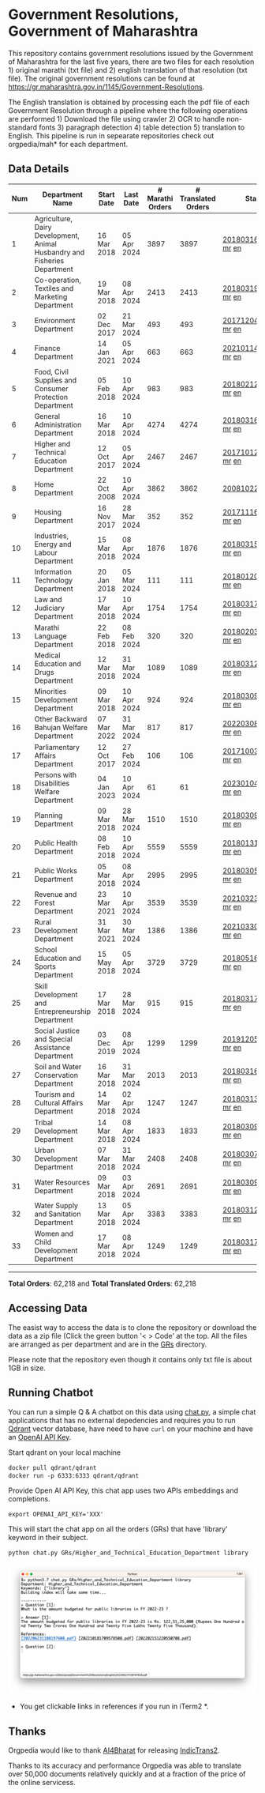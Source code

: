 # Government Resolutions, Government of Maharashtra

This repository contains government resolutions issued by the Government of Maharashtra for the last five years, there are two files for each resolution 1) original marathi (txt file) and 2) english translation of that resolution (txt file). The original government resolutions can be found at https://gr.maharashtra.gov.in/1145/Government-Resolutions.

The English translation is obtained by processing each the pdf file of each Government Resolution through a pipeline where the following operations are performed 1) Download the file using crawler 2) OCR to handle non-standard fonts 3) paragraph detection 4) table  detection 5) translation to English. This pipeline is run in sepearate repositories check out orgpedia/mah* for each department.


## Data Details

| Num | Department Name | Start Date | Last Date | # Marathi Orders | # Translated Orders | Starting Order | Last Order |
| --- | --------------- | ---------- | --------- | ---------------- | ------------------- | -------------- | ---------- |
| 1 | Agriculture, Dairy Development, Animal Husbandry and Fisheries Department | 16 Mar 2018 | 05 Apr 2024 | 3897 | 3897 | [201803161624182101.pdf](https://gr.maharashtra.gov.in/Site/Upload/Government%20Resolutions/English/201803161624182101.pdf) [mr](GRs/Agriculture,_Dairy_Development,_Animal_Husbandry_and_Fisheries_Department/201803161624182101.pdf.mr.txt) [en](GRs/Agriculture,_Dairy_Development,_Animal_Husbandry_and_Fisheries_Department/201803161624182101.pdf.en.txt) | [202404051701422101.pdf](https://gr.maharashtra.gov.in/Site/Upload/Government%20Resolutions/English/202404051701422101.pdf) [mr](GRs/Agriculture,_Dairy_Development,_Animal_Husbandry_and_Fisheries_Department/202404051701422101.pdf.mr.txt) [en](GRs/Agriculture,_Dairy_Development,_Animal_Husbandry_and_Fisheries_Department/202404051701422101.pdf.en.txt) |
| 2 | Co-operation, Textiles and Marketing Department | 19 Mar 2018 | 08 Apr 2024 | 2413 | 2413 | [201803191257576702.pdf](https://gr.maharashtra.gov.in/Site/Upload/Government%20Resolutions/English/201803191257576702.pdf) [mr](GRs/Co-operation,_Textiles_and_Marketing_Department/201803191257576702.pdf.mr.txt) [en](GRs/Co-operation,_Textiles_and_Marketing_Department/201803191257576702.pdf.en.txt) | [202404081249037002.pdf](https://gr.maharashtra.gov.in/Site/Upload/Government%20Resolutions/English/202404081249037002.pdf) [mr](GRs/Co-operation,_Textiles_and_Marketing_Department/202404081249037002.pdf.mr.txt) [en](GRs/Co-operation,_Textiles_and_Marketing_Department/202404081249037002.pdf.en.txt) |
| 3 | Environment Department | 02 Dec 2017 | 21 Mar 2024 | 493 | 493 | [201712041147216904.pdf](https://gr.maharashtra.gov.in/Site/Upload/Government%20Resolutions/English/201712041147216904.pdf) [mr](GRs/Environment_Department/201712041147216904.pdf.mr.txt) [en](GRs/Environment_Department/201712041147216904.pdf.en.txt) | [202403221423085904.pdf](https://gr.maharashtra.gov.in/Site/Upload/Government%20Resolutions/English/202403221423085904.pdf) [mr](GRs/Environment_Department/202403221423085904.pdf.mr.txt) [en](GRs/Environment_Department/202403221423085904.pdf.en.txt) |
| 4 | Finance Department | 14 Jan 2021 | 05 Apr 2024 | 663 | 663 | [202101141237329905.pdf](https://gr.maharashtra.gov.in/Site/Upload/Government%20Resolutions/English/202101141237329905.pdf) [mr](GRs/Finance_Department/202101141237329905.pdf.mr.txt) [en](GRs/Finance_Department/202101141237329905.pdf.en.txt) | [202404051623304305.pdf](https://gr.maharashtra.gov.in/Site/Upload/Government%20Resolutions/English/202404051623304305.pdf) [mr](GRs/Finance_Department/202404051623304305.pdf.mr.txt) [en](GRs/Finance_Department/202404051623304305.pdf.en.txt) |
| 5 | Food, Civil Supplies and Consumer Protection Department | 05 Feb 2018 | 10 Apr 2024 | 983 | 983 | [201802121244545806.pdf](https://gr.maharashtra.gov.in/Site/Upload/Government%20Resolutions/English/201802121244545806.pdf) [mr](GRs/Food,_Civil_Supplies_and_Consumer_Protection_Department/201802121244545806.pdf.mr.txt) [en](GRs/Food,_Civil_Supplies_and_Consumer_Protection_Department/201802121244545806.pdf.en.txt) | [202404101813448506.pdf](https://gr.maharashtra.gov.in/Site/Upload/Government%20Resolutions/English/202404101813448506.pdf) [mr](GRs/Food,_Civil_Supplies_and_Consumer_Protection_Department/202404101813448506.pdf.mr.txt) [en](GRs/Food,_Civil_Supplies_and_Consumer_Protection_Department/202404101813448506.pdf.en.txt) |
| 6 | General Administration Department | 16 Mar 2018 | 10 Apr 2024 | 4274 | 4274 | [201803161224022707.pdf](https://gr.maharashtra.gov.in/Site/Upload/Government%20Resolutions/English/201803161224022707.pdf) [mr](GRs/General_Administration_Department/201803161224022707.pdf.mr.txt) [en](GRs/General_Administration_Department/201803161224022707.pdf.en.txt) | [202404101552413407.pdf](https://gr.maharashtra.gov.in/Site/Upload/Government%20Resolutions/English/202404101552413407.pdf) [mr](GRs/General_Administration_Department/202404101552413407.pdf.mr.txt) [en](GRs/General_Administration_Department/202404101552413407.pdf.en.txt) |
| 7 | Higher and Technical Education Department | 12 Oct 2017 | 05 Apr 2024 | 2467 | 2467 | [201710121514029708.pdf](https://gr.maharashtra.gov.in/Site/Upload/Government%20Resolutions/English/201710121514029708.pdf) [mr](GRs/Higher_and_Technical_Education_Department/201710121514029708.pdf.mr.txt) [en](GRs/Higher_and_Technical_Education_Department/201710121514029708.pdf.en.txt) | [202404051740245708.pdf](https://gr.maharashtra.gov.in/Site/Upload/Government%20Resolutions/English/202404051740245708...pdf) [mr](GRs/Higher_and_Technical_Education_Department/202404051740245708.pdf.mr.txt) [en](GRs/Higher_and_Technical_Education_Department/202404051740245708.pdf.en.txt) |
| 8 | Home Department | 22 Oct 2008 | 10 Apr 2024 | 3862 | 3862 | [20081022.pdf](https://gr.maharashtra.gov.in/Site/Upload/Government%20Resolutions/English/20081022.pdf) [mr](GRs/Home_Department/20081022.pdf.mr.txt) [en](GRs/Home_Department/20081022.pdf.en.txt) | [202404101828309129.pdf](https://gr.maharashtra.gov.in/Site/Upload/Government%20Resolutions/English/202404101828309129.pdf) [mr](GRs/Home_Department/202404101828309129.pdf.mr.txt) [en](GRs/Home_Department/202404101828309129.pdf.en.txt) |
| 9 | Housing Department | 16 Nov 2017 | 28 Mar 2024 | 352 | 352 | [201711161447076609.pdf](https://gr.maharashtra.gov.in/Site/Upload/Government%20Resolutions/English/201711161447076609.pdf) [mr](GRs/Housing_Department/201711161447076609.pdf.mr.txt) [en](GRs/Housing_Department/201711161447076609.pdf.en.txt) | [202403281255554909.pdf](https://gr.maharashtra.gov.in/Site/Upload/Government%20Resolutions/English/202403281255554909.pdf) [mr](GRs/Housing_Department/202403281255554909.pdf.mr.txt) [en](GRs/Housing_Department/202403281255554909.pdf.en.txt) |
| 10 | Industries, Energy and Labour Department | 15 Mar 2018 | 08 Apr 2024 | 1876 | 1876 | [201803151204055010.pdf](https://gr.maharashtra.gov.in/Site/Upload/Government%20Resolutions/English/201803151204055010.pdf) [mr](GRs/Industries,_Energy_and_Labour_Department/201803151204055010.pdf.mr.txt) [en](GRs/Industries,_Energy_and_Labour_Department/201803151204055010.pdf.en.txt) | [202404081506368810.pdf](https://gr.maharashtra.gov.in/Site/Upload/Government%20Resolutions/English/202404081506368810.pdf) [mr](GRs/Industries,_Energy_and_Labour_Department/202404081506368810.pdf.mr.txt) [en](GRs/Industries,_Energy_and_Labour_Department/202404081506368810.pdf.en.txt) |
| 11 | Information Technology Department | 20 Jan 2018 | 05 Mar 2024 | 111 | 111 | [201801201843024511.pdf](https://gr.maharashtra.gov.in/Site/Upload/Government%20Resolutions/English/201801201843024511.pdf) [mr](GRs/Information_Technology_Department/201801201843024511.pdf.mr.txt) [en](GRs/Information_Technology_Department/201801201843024511.pdf.en.txt) | [202403051249430211.pdf](https://gr.maharashtra.gov.in/Site/Upload/Government%20Resolutions/English/202403051249430211.pdf) [mr](GRs/Information_Technology_Department/202403051249430211.pdf.mr.txt) [en](GRs/Information_Technology_Department/202403051249430211.pdf.en.txt) |
| 12 | Law and Judiciary Department | 17 Mar 2018 | 10 Apr 2024 | 1754 | 1754 | [201803171129290212.pdf](https://gr.maharashtra.gov.in/Site/Upload/Government%20Resolutions/English/201803171129290212.pdf) [mr](GRs/Law_and_Judiciary_Department/201803171129290212.pdf.mr.txt) [en](GRs/Law_and_Judiciary_Department/201803171129290212.pdf.en.txt) | [202404101545120712.pdf](https://gr.maharashtra.gov.in/Site/Upload/Government%20Resolutions/English/202404101545120712.pdf) [mr](GRs/Law_and_Judiciary_Department/202404101545120712.pdf.mr.txt) [en](GRs/Law_and_Judiciary_Department/202404101545120712.pdf.en.txt) |
| 13 | Marathi Language Department | 22 Feb 2018 | 08 Feb 2024 | 320 | 320 | [201802031549154233.pdf](https://gr.maharashtra.gov.in/Site/Upload/Government%20Resolutions/English/201802031549154233.pdf) [mr](GRs/Marathi_Language_Department/201802031549154233.pdf.mr.txt) [en](GRs/Marathi_Language_Department/201802031549154233.pdf.en.txt) | [202402081702444933.pdf](https://gr.maharashtra.gov.in/Site/Upload/Government%20Resolutions/English/202402081702444933.pdf) [mr](GRs/Marathi_Language_Department/202402081702444933.pdf.mr.txt) [en](GRs/Marathi_Language_Department/202402081702444933.pdf.en.txt) |
| 14 | Medical Education and Drugs Department | 12 Mar 2018 | 31 Mar 2024 | 1089 | 1089 | [201803121137094813.pdf](https://gr.maharashtra.gov.in/Site/Upload/Government%20Resolutions/English/201803121137094813.pdf) [mr](GRs/Medical_Education_and_Drugs_Department/201803121137094813.pdf.mr.txt) [en](GRs/Medical_Education_and_Drugs_Department/201803121137094813.pdf.en.txt) | [202403311912520713.pdf](https://gr.maharashtra.gov.in/Site/Upload/Government%20Resolutions/English/202403311912520713.pdf) [mr](GRs/Medical_Education_and_Drugs_Department/202403311912520713.pdf.mr.txt) [en](GRs/Medical_Education_and_Drugs_Department/202403311912520713.pdf.en.txt) |
| 15 | Minorities Development Department | 09 Mar 2018 | 10 Apr 2024 | 924 | 924 | [201803091218355314.pdf](https://gr.maharashtra.gov.in/Site/Upload/Government%20Resolutions/English/201803091218355314.pdf) [mr](GRs/Minorities_Development_Department/201803091218355314.pdf.mr.txt) [en](GRs/Minorities_Development_Department/201803091218355314.pdf.en.txt) | [202404101455460814.pdf](https://gr.maharashtra.gov.in/Site/Upload/Government%20Resolutions/English/202404101455460814.pdf) [mr](GRs/Minorities_Development_Department/202404101455460814.pdf.mr.txt) [en](GRs/Minorities_Development_Department/202404101455460814.pdf.en.txt) |
| 16 | Other Backward Bahujan Welfare Department | 07 Mar 2022 | 31 Mar 2024 | 817 | 817 | [202203081752439334.pdf](https://gr.maharashtra.gov.in/Site/Upload/Government%20Resolutions/English/202203081752439334.pdf) [mr](GRs/Other_Backward_Bahujan_Welfare_Department/202203081752439334.pdf.mr.txt) [en](GRs/Other_Backward_Bahujan_Welfare_Department/202203081752439334.pdf.en.txt) | [202404021242002234.pdf](https://gr.maharashtra.gov.in/Site/Upload/Government%20Resolutions/English/202404021242002234.pdf) [mr](GRs/Other_Backward_Bahujan_Welfare_Department/202404021242002234.pdf.mr.txt) [en](GRs/Other_Backward_Bahujan_Welfare_Department/202404021242002234.pdf.en.txt) |
| 17 | Parliamentary Affairs Department | 12 Oct 2017 | 27 Feb 2024 | 106 | 106 | [201710031642378615.pdf](https://gr.maharashtra.gov.in/Site/Upload/Government%20Resolutions/English/201710031642378615.pdf) [mr](GRs/Parliamentary_Affairs_Department/201710031642378615.pdf.mr.txt) [en](GRs/Parliamentary_Affairs_Department/201710031642378615.pdf.en.txt) | [202402271500283915.pdf](https://gr.maharashtra.gov.in/Site/Upload/Government%20Resolutions/English/202402271500283915.pdf) [mr](GRs/Parliamentary_Affairs_Department/202402271500283915.pdf.mr.txt) [en](GRs/Parliamentary_Affairs_Department/202402271500283915.pdf.en.txt) |
| 18 | Persons with Disabilities Welfare Department | 04 Jan 2023 | 10 Apr 2024 | 61 | 61 | [202301041906309635.pdf](https://gr.maharashtra.gov.in/Site/Upload/Government%20Resolutions/English/202301041906309635.pdf) [mr](GRs/Persons_with_Disabilities_Welfare_Department/202301041906309635.pdf.mr.txt) [en](GRs/Persons_with_Disabilities_Welfare_Department/202301041906309635.pdf.en.txt) | [202404101258220535.pdf](https://gr.maharashtra.gov.in/Site/Upload/Government%20Resolutions/English/202404101258220535.pdf) [mr](GRs/Persons_with_Disabilities_Welfare_Department/202404101258220535.pdf.mr.txt) [en](GRs/Persons_with_Disabilities_Welfare_Department/202404101258220535.pdf.en.txt) |
| 19 | Planning Department | 09 Mar 2018 | 28 Mar 2024 | 1510 | 1510 | [201803091441032716.pdf](https://gr.maharashtra.gov.in/Site/Upload/Government%20Resolutions/English/201803091441032716.pdf) [mr](GRs/Planning_Department/201803091441032716.pdf.mr.txt) [en](GRs/Planning_Department/201803091441032716.pdf.en.txt) | [202403281801217116.pdf](https://gr.maharashtra.gov.in/Site/Upload/Government%20Resolutions/English/202403281801217116.pdf) [mr](GRs/Planning_Department/202403281801217116.pdf.mr.txt) [en](GRs/Planning_Department/202403281801217116.pdf.en.txt) |
| 20 | Public Health Department | 08 Feb 2018 | 10 Apr 2024 | 5559 | 5559 | [201801311722275417.pdf](https://gr.maharashtra.gov.in/Site/Upload/Government%20Resolutions/English/201801311722275417.pdf) [mr](GRs/Public_Health_Department/201801311722275417.pdf.mr.txt) [en](GRs/Public_Health_Department/201801311722275417.pdf.en.txt) | [202404101527190917.pdf](https://gr.maharashtra.gov.in/Site/Upload/Government%20Resolutions/English/202404101527190917.pdf) [mr](GRs/Public_Health_Department/202404101527190917.pdf.mr.txt) [en](GRs/Public_Health_Department/202404101527190917.pdf.en.txt) |
| 21 | Public Works Department | 05 Mar 2018 | 08 Apr 2024 | 2995 | 2995 | [201803051515468118.pdf](https://gr.maharashtra.gov.in/Site/Upload/Government%20Resolutions/English/201803051515468118.pdf) [mr](GRs/Public_Works_Department/201803051515468118.pdf.mr.txt) [en](GRs/Public_Works_Department/201803051515468118.pdf.en.txt) | [202404081723012118.pdf](https://gr.maharashtra.gov.in/Site/Upload/Government%20Resolutions/English/202404081723012118.pdf) [mr](GRs/Public_Works_Department/202404081723012118.pdf.mr.txt) [en](GRs/Public_Works_Department/202404081723012118.pdf.en.txt) |
| 22 | Revenue and Forest Department | 23 Mar 2021 | 10 Apr 2024 | 3539 | 3539 | [202103231328393119.pdf](https://gr.maharashtra.gov.in/Site/Upload/Government%20Resolutions/English/202103231328393119.pdf) [mr](GRs/Revenue_and_Forest_Department/202103231328393119.pdf.mr.txt) [en](GRs/Revenue_and_Forest_Department/202103231328393119.pdf.en.txt) | [202404101709410819.pdf](https://gr.maharashtra.gov.in/Site/Upload/Government%20Resolutions/English/202404101709410819.pdf) [mr](GRs/Revenue_and_Forest_Department/202404101709410819.pdf.mr.txt) [en](GRs/Revenue_and_Forest_Department/202404101709410819.pdf.en.txt) |
| 23 | Rural Development Department | 31 Mar 2021 | 30 Mar 2024 | 1386 | 1386 | [202103301021181120.pdf](https://gr.maharashtra.gov.in/Site/Upload/Government%20Resolutions/English/202103301021181120.pdf) [mr](GRs/Rural_Development_Department/202103301021181120.pdf.mr.txt) [en](GRs/Rural_Development_Department/202103301021181120.pdf.en.txt) | [202403301723582220.pdf](https://gr.maharashtra.gov.in/Site/Upload/Government%20Resolutions/English/202403301723582220.pdf) [mr](GRs/Rural_Development_Department/202403301723582220.pdf.mr.txt) [en](GRs/Rural_Development_Department/202403301723582220.pdf.en.txt) |
| 24 | School Education and Sports Department | 15 May 2018 | 05 Apr 2024 | 3729 | 3729 | [201805161114241221.pdf](https://gr.maharashtra.gov.in/Site/Upload/Government%20Resolutions/English/201805161114241221.pdf) [mr](GRs/School_Education_and_Sports_Department/201805161114241221.pdf.mr.txt) [en](GRs/School_Education_and_Sports_Department/201805161114241221.pdf.en.txt) | [202404051850352321.pdf](https://gr.maharashtra.gov.in/Site/Upload/Government%20Resolutions/English/202404051850352321.pdf) [mr](GRs/School_Education_and_Sports_Department/202404051850352321.pdf.mr.txt) [en](GRs/School_Education_and_Sports_Department/202404051850352321.pdf.en.txt) |
| 25 | Skill Development and Entrepreneurship Department | 17 Mar 2018 | 28 Mar 2024 | 915 | 915 | [201803171322099003.pdf](https://gr.maharashtra.gov.in/Site/Upload/Government%20Resolutions/English/201803171322099003.pdf) [mr](GRs/Skill_Development_and_Entrepreneurship_Department/201803171322099003.pdf.mr.txt) [en](GRs/Skill_Development_and_Entrepreneurship_Department/201803171322099003.pdf.en.txt) | [202403281217542303.pdf](https://gr.maharashtra.gov.in/Site/Upload/Government%20Resolutions/English/202403281217542303.pdf) [mr](GRs/Skill_Development_and_Entrepreneurship_Department/202403281217542303.pdf.mr.txt) [en](GRs/Skill_Development_and_Entrepreneurship_Department/202403281217542303.pdf.en.txt) |
| 26 | Social Justice and Special Assistance Department | 03 Dec 2019 | 08 Apr 2024 | 1299 | 1299 | [201912051107011622.pdf](https://gr.maharashtra.gov.in/Site/Upload/Government%20Resolutions/English/201912051107011622.pdf) [mr](GRs/Social_Justice_and_Special_Assistance_Department/201912051107011622.pdf.mr.txt) [en](GRs/Social_Justice_and_Special_Assistance_Department/201912051107011622.pdf.en.txt) | [202404081125536922.pdf](https://gr.maharashtra.gov.in/Site/Upload/Government%20Resolutions/English/202404081125536922.pdf) [mr](GRs/Social_Justice_and_Special_Assistance_Department/202404081125536922.pdf.mr.txt) [en](GRs/Social_Justice_and_Special_Assistance_Department/202404081125536922.pdf.en.txt) |
| 27 | Soil and Water Conservation Department | 16 Mar 2018 | 31 Mar 2024 | 2013 | 2013 | [201803161247582426.pdf](https://gr.maharashtra.gov.in/Site/Upload/Government%20Resolutions/English/201803161247582426.pdf) [mr](GRs/Soil_and_Water_Conservation_Department/201803161247582426.pdf.mr.txt) [en](GRs/Soil_and_Water_Conservation_Department/201803161247582426.pdf.en.txt) | [202403311637210026.pdf](https://gr.maharashtra.gov.in/Site/Upload/Government%20Resolutions/English/202403311637210026.....pdf) [mr](GRs/Soil_and_Water_Conservation_Department/202403311637210026.pdf.mr.txt) [en](GRs/Soil_and_Water_Conservation_Department/202403311637210026.pdf.en.txt) |
| 28 | Tourism and Cultural Affairs Department | 14 Mar 2018 | 02 Apr 2024 | 1247 | 1247 | [201803131542054523.pdf](https://gr.maharashtra.gov.in/Site/Upload/Government%20Resolutions/English/201803131542054523.pdf) [mr](GRs/Tourism_and_Cultural_Affairs_Department/201803131542054523.pdf.mr.txt) [en](GRs/Tourism_and_Cultural_Affairs_Department/201803131542054523.pdf.en.txt) | [202404021157445323.pdf](https://gr.maharashtra.gov.in/Site/Upload/Government%20Resolutions/English/202404021157445323.pdf) [mr](GRs/Tourism_and_Cultural_Affairs_Department/202404021157445323.pdf.mr.txt) [en](GRs/Tourism_and_Cultural_Affairs_Department/202404021157445323.pdf.en.txt) |
| 29 | Tribal Development Department | 14 Mar 2018 | 08 Apr 2024 | 1833 | 1833 | [201803091105184924.pdf](https://gr.maharashtra.gov.in/Site/Upload/Government%20Resolutions/English/201803091105184924.pdf) [mr](GRs/Tribal_Development_Department/201803091105184924.pdf.mr.txt) [en](GRs/Tribal_Development_Department/201803091105184924.pdf.en.txt) | [202404051751542224.pdf](https://gr.maharashtra.gov.in/Site/Upload/Government%20Resolutions/English/202404051751542224.pdf) [mr](GRs/Tribal_Development_Department/202404051751542224.pdf.mr.txt) [en](GRs/Tribal_Development_Department/202404051751542224.pdf.en.txt) |
| 30 | Urban Development Department | 07 Mar 2018 | 31 Mar 2024 | 2408 | 2408 | [201803071203178325.pdf](https://gr.maharashtra.gov.in/Site/Upload/Government%20Resolutions/English/201803071203178325.pdf) [mr](GRs/Urban_Development_Department/201803071203178325.pdf.mr.txt) [en](GRs/Urban_Development_Department/201803071203178325.pdf.en.txt) | [202403311720065025.pdf](https://gr.maharashtra.gov.in/Site/Upload/Government%20Resolutions/English/202403311720065025.pdf) [mr](GRs/Urban_Development_Department/202403311720065025.pdf.mr.txt) [en](GRs/Urban_Development_Department/202403311720065025.pdf.en.txt) |
| 31 | Water Resources Department | 09 Mar 2018 | 03 Apr 2024 | 2691 | 2691 | [201803091034435527.pdf](https://gr.maharashtra.gov.in/Site/Upload/Government%20Resolutions/English/201803091034435527.pdf) [mr](GRs/Water_Resources_Department/201803091034435527.pdf.mr.txt) [en](GRs/Water_Resources_Department/201803091034435527.pdf.en.txt) | [202404031443599327.pdf](https://gr.maharashtra.gov.in/Site/Upload/Government%20Resolutions/English/202404031443599327.pdf) [mr](GRs/Water_Resources_Department/202404031443599327.pdf.mr.txt) [en](GRs/Water_Resources_Department/202404031443599327.pdf.en.txt) |
| 32 | Water Supply and Sanitation Department | 13 Mar 2018 | 05 Apr 2024 | 3383 | 3383 | [201803121414108428.pdf](https://gr.maharashtra.gov.in/Site/Upload/Government%20Resolutions/English/201803121414108428.pdf) [mr](GRs/Water_Supply_and_Sanitation_Department/201803121414108428.pdf.mr.txt) [en](GRs/Water_Supply_and_Sanitation_Department/201803121414108428.pdf.en.txt) | [202404051348485728.pdf](https://gr.maharashtra.gov.in/Site/Upload/Government%20Resolutions/English/202404051348485728.pdf) [mr](GRs/Water_Supply_and_Sanitation_Department/202404051348485728.pdf.mr.txt) [en](GRs/Water_Supply_and_Sanitation_Department/202404051348485728.pdf.en.txt) |
| 33 | Women and Child Development Department | 17 Mar 2018 | 08 Apr 2024 | 1249 | 1249 | [201803171539444330.pdf](https://gr.maharashtra.gov.in/Site/Upload/Government%20Resolutions/English/201803171539444330.pdf) [mr](GRs/Women_and_Child_Development_Department/201803171539444330.pdf.mr.txt) [en](GRs/Women_and_Child_Development_Department/201803171539444330.pdf.en.txt) | [202404101536472830.pdf](https://gr.maharashtra.gov.in/Site/Upload/Government%20Resolutions/English/202404101536472830.pdf) [mr](GRs/Women_and_Child_Development_Department/202404101536472830.pdf.mr.txt) [en](GRs/Women_and_Child_Development_Department/202404101536472830.pdf.en.txt) |
----------------------------------------------------------------------------------------------------

**Total Orders**: 62,218 and **Total Translated Orders**: 62,218
## Accessing Data

The easist way to access the data is to clone the repository or download the data as a zip file (Click the green button '< > Code' at the top. All the files are arranged as per department and are in the [GRs](GRs) directory.

Please note that the repository even though it contains only txt file is about 1GB in size.

## Running Chatbot

You can run a simple Q & A chatbot on this data using [chat.py](chat.py), a simple chat applications that has no external depedencies and requires you to run [Qdrant](https://qdrant.tech/) vector database, have need to have `curl` on your machine and have an [OpenAI API Key](https://help.openai.com/en/articles/4936850-where-do-i-find-my-secret-api-key).

Start qdrant on your local machine
```shell
docker pull qdrant/qdrant
docker run -p 6333:6333 qdrant/qdrant
```

Provide Open AI API Key, this chat app uses two APIs embeddings and completions.
```shell
export OPENAI_API_KEY='XXX'
```

This will start the chat app on all the orders (GRs) that have 'library' keyword in their subject.

```shell
python chat.py GRs/Higher_and_Technical_Education_Department library
```

![screenshot of running chat.py](screenshot.png)

* You get clickable links in references if you run in iTerm2 *.

## Thanks

Orgpedia would like to thank [AI4Bharat](https://ai4bharat.iitm.ac.in/) for releasing [IndicTrans2](https://github.com/AI4Bharat/IndicTrans2).

Thanks to its accuracy and performance Orgpedia was able to translate over 50,000 documents relatively quickly and at a fraction of the price of the online servicess.











